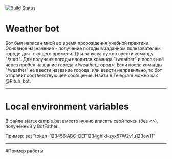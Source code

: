 [![Build Status](https://travis-ci.org/rex897/weather.svg?branch=master)](https://travis-ci.org/rex897/weather)
# Weather bot
Бот был написан мной во время прохождения учебной практики. Основное назначение - получение погоды
в заданном пользователем городе для текущего времени. Для запуска нужно ввести команду "/start".
Для полученя погоды вводится команда "/weather" и после неё через пробел название города 
</weather_город>. Если после команды "/weather" не ввести название города, или ввести неправильно,
то бот отправит соответствующее сообщение. Найти в Telegram можно как @Pituh_bot.
<hr>

# Local environment variables
В файле start.example.bat вместо <token> нужно вписать свой токен (без <>), полученный у BotFather.

Пример: set "token=123456:ABC-DEF1234ghIkl-zyx57W2v1u123ew11"
<hr>

#Пример работы








